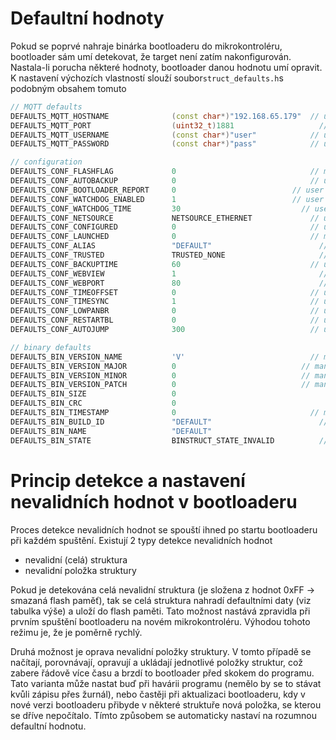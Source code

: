 # Defaultní hodnoty

Pokud se poprvé nahraje binárka bootloaderu do mikrokontroléru, bootloader sám umí detekovat, že target není zatím nakonfigurován. Nastala-li porucha některé hodnoty, bootloader danou hodnotu umí opravit. K nastavení výchozích vlastností slouží soubor`struct_defaults.h`s podobným obsahem tomuto

```cpp
// MQTT defaults
DEFAULTS_MQTT_HOSTNAME				(const char*)"192.168.65.179"  // user configurable
DEFAULTS_MQTT_PORT					(uint32_t)1881                   // user configurable
DEFAULTS_MQTT_USERNAME				(const char*)"user"            // user configurable
DEFAULTS_MQTT_PASSWORD				(const char*)"pass"            // user configurable

// configuration
DEFAULTS_CONF_FLASHFLAG				0                              // managed by byzance
DEFAULTS_CONF_AUTOBACKUP			0                              // user configurable
DEFAULTS_CONF_BOOTLOADER_REPORT		0                          // user configurable 
DEFAULTS_CONF_WATCHDOG_ENABLED		1                          // user configurable
DEFAULTS_CONF_WATCHDOG_TIME			30                           // user configurable
DEFAULTS_CONF_NETSOURCE				NETSOURCE_ETHERNET             // user configurable
DEFAULTS_CONF_CONFIGURED			0                              // user configurable
DEFAULTS_CONF_LAUNCHED				0                              // managed by byzance
DEFAULTS_CONF_ALIAS					"DEFAULT"                        // user configurable
DEFAULTS_CONF_TRUSTED				TRUSTED_NONE                     // managed by byzance
DEFAULTS_CONF_BACKUPTIME			60                             // user configurable
DEFAULTS_CONF_WEBVIEW				1                                // user configurable
DEFAULTS_CONF_WEBPORT				80                               // user configurable
DEFAULTS_CONF_TIMEOFFSET			0                              // user configurable
DEFAULTS_CONF_TIMESYNC				1                              // user configurable
DEFAULTS_CONF_LOWPANBR				0                              // user configurable
DEFAULTS_CONF_RESTARTBL				0                              // user configurable
DEFAULTS_CONF_AUTOJUMP				300                            // user configurable

// binary defaults
DEFAULTS_BIN_VERSION_NAME			'V'                            // managed by byzance
DEFAULTS_BIN_VERSION_MAJOR			0                            // managed by byzance
DEFAULTS_BIN_VERSION_MINOR			0                            // managed by byzance
DEFAULTS_BIN_VERSION_PATCH			0                            // managed by byzance
DEFAULTS_BIN_SIZE					0                                  // managed by byzance
DEFAULTS_BIN_CRC					0                                  // managed by byzance
DEFAULTS_BIN_TIMESTAMP				0                              // managed by byzance
DEFAULTS_BIN_BUILD_ID				"DEFAULT"                        // managed by byzance
DEFAULTS_BIN_NAME					"DEFAULT"                          // managed by byzance
DEFAULTS_BIN_STATE					BINSTRUCT_STATE_INVALID          // managed by byzance
```

# Princip detekce a nastavení nevalidních hodnot v bootloaderu

Proces detekce nevalidních hodnot se spouští ihned po startu bootloaderu při každém spuštění. Existují 2 typy detekce nevalidních hodnot

* nevalidní \(celá\) struktura
* nevalidní položka struktury

Pokud je detekována celá nevalidní struktura \(je složena z hodnot 0xFF → smazaná flash paměť\), tak se celá struktura nahradí defaultními daty \(viz tabulka výše\) a uloží do flash paměti. Tato možnost nastává zpravidla při prvním spuštění bootloaderu na novém mikrokontroléru. Výhodou tohoto režimu je, že je poměrně rychlý.

Druhá možnost je oprava nevalidní položky struktury. V tomto případě se načítají, porovnávají, opravují a ukládají jednotlivé položky struktur, což zabere řádově více času a brzdí to bootloader před skokem do programu. Tato varianta může nastat buď při havárii programu \(nemělo by se to stávat kvůli zápisu přes žurnál\), nebo častěji při aktualizaci bootloaderu, kdy v nové verzi bootloaderu přibyde v některé struktuře nová položka, se kterou se dříve nepočítalo. Tímto způsobem se automaticky nastaví na rozumnou defaultní hodnotu.



